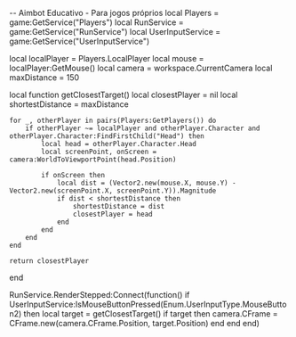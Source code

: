 -- Aimbot Educativo - Para jogos próprios
local Players = game:GetService("Players")
local RunService = game:GetService("RunService")
local UserInputService = game:GetService("UserInputService")

local localPlayer = Players.LocalPlayer
local mouse = localPlayer:GetMouse()
local camera = workspace.CurrentCamera
local maxDistance = 150

local function getClosestTarget()
	local closestPlayer = nil
	local shortestDistance = maxDistance

	for _, otherPlayer in pairs(Players:GetPlayers()) do
		if otherPlayer ~= localPlayer and otherPlayer.Character and otherPlayer.Character:FindFirstChild("Head") then
			local head = otherPlayer.Character.Head
			local screenPoint, onScreen = camera:WorldToViewportPoint(head.Position)

			if onScreen then
				local dist = (Vector2.new(mouse.X, mouse.Y) - Vector2.new(screenPoint.X, screenPoint.Y)).Magnitude
				if dist < shortestDistance then
					shortestDistance = dist
					closestPlayer = head
				end
			end
		end
	end

	return closestPlayer
end

RunService.RenderStepped:Connect(function()
	if UserInputService:IsMouseButtonPressed(Enum.UserInputType.MouseButton2) then
		local target = getClosestTarget()
		if target then
			camera.CFrame = CFrame.new(camera.CFrame.Position, target.Position)
		end
	end
end)
